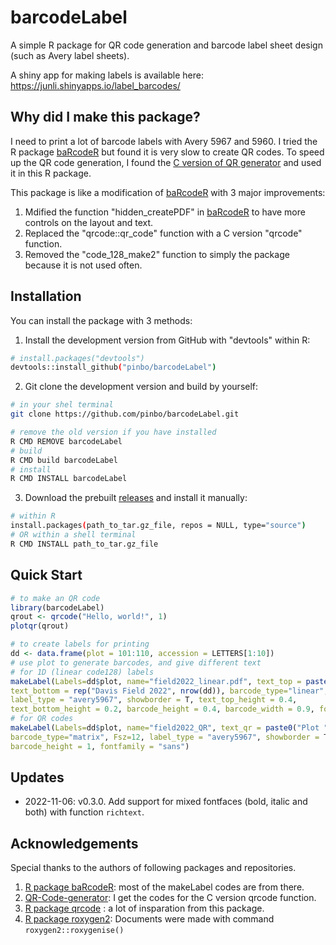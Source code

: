 # barcodeLabel
A simple R package for QR code generation and barcode label sheet design (such as Avery label sheets).

A shiny app for making labels is available here:
https://junli.shinyapps.io/label_barcodes/

## Why did I make this package?

I need to print a lot of barcode labels with Avery 5967 and 5960. I tried the R package [baRcodeR](https://github.com/ropensci/baRcodeR) but found it is very slow to create QR codes. To speed up the QR code generation, I found the [C version of QR generator](https://github.com/nayuki/QR-Code-generator) and used it in this R package. 

This package is like a modification of [baRcodeR](https://github.com/ropensci/baRcodeR) with 3 major improvements:
1. Mdified the function "hidden_createPDF" in [baRcodeR](https://github.com/ropensci/baRcodeR) to have more controls on the layout and text.
1. Replaced the "qrcode::qr_code" function with a C version "qrcode" function.
1. Removed the "code_128_make2" function to simply the package because it is not used often.

## Installation

You can install the package with 3 methods:

1. Install the development version from GitHub with "devtools" within R:
``` sh
# install.packages("devtools")
devtools::install_github("pinbo/barcodeLabel")
```

2. Git clone the development version and build by yourself:
``` sh
# in your shel terminal
git clone https://github.com/pinbo/barcodeLabel.git

# remove the old version if you have installed
R CMD REMOVE barcodeLabel
# build
R CMD build barcodeLabel
# install
R CMD INSTALL barcodeLabel
```
3. Download the prebuilt [releases](https://github.com/pinbo/barcodeLabel/releases/) and install it manually:
``` sh
# within R
install.packages(path_to_tar.gz_file, repos = NULL, type="source")
# OR within a shell terminal
R CMD INSTALL path_to_tar.gz_file
```
## Quick Start

``` r
# to make an QR code
library(barcodeLabel)
qrout <- qrcode("Hello, world!", 1)
plotqr(qrout)

# to create labels for printing
dd <- data.frame(plot = 101:110, accession = LETTERS[1:10])
# use plot to generate barcodes, and give different text
# for 1D (linear code128) labels
makeLabel(Labels=dd$plot, name="field2022_linear.pdf", text_top = paste0("Plot ",dd$plot, "\n", "Acc ", dd$accession), 
text_bottom = rep("Davis Field 2022", nrow(dd)), barcode_type="linear", Fsz=9, 
label_type = "avery5967", showborder = T, text_top_height = 0.4, 
text_bottom_height = 0.2, barcode_height = 0.4, barcode_width = 0.9, fontfamily = "mono")
# for QR codes
makeLabel(Labels=dd$plot, name="field2022_QR", text_qr = paste0("Plot ",dd$plot, "\n", "Acc ", dd$accession), 
barcode_type="matrix", Fsz=12, label_type = "avery5967", showborder = T, 
barcode_height = 1, fontfamily = "sans")
```
## Updates
- 2022-11-06: v0.3.0. Add support for mixed fontfaces (bold, italic and both) with function `richtext`.

## Acknowledgements
Special thanks to the authors of following packages and repositories.
1. [R package baRcodeR](https://github.com/ropensci/baRcodeR): most of the makeLabel codes are from there.
2. [QR-Code-generator](https://github.com/nayuki/QR-Code-generator): I get the codes for the C version qrcode function.
3. [R package qrcode](https://github.com/ThierryO/qrcode) : a lot of insparation from this package.
4. [R package roxygen2](https://github.com/r-lib/roxygen2): Documents were made with command `roxygen2::roxygenise()`